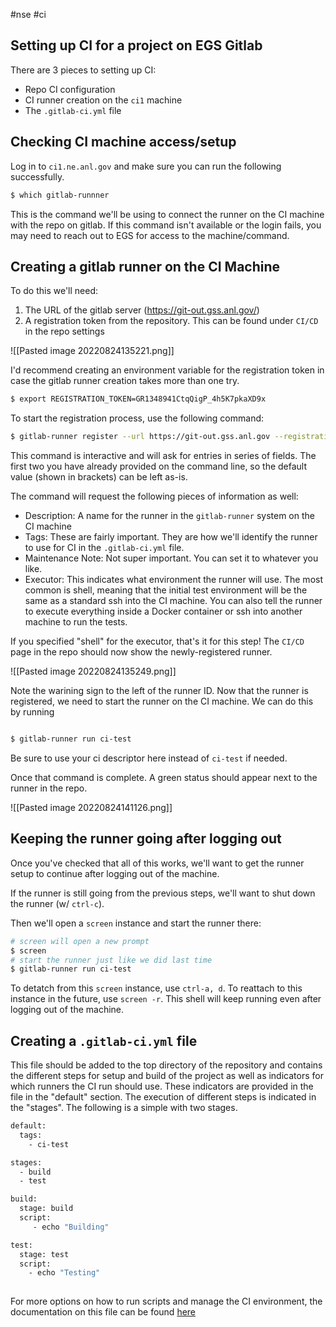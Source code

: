 #nse #ci

## Setting up CI for a project on EGS Gitlab

There are 3 pieces to setting up CI:
  - Repo CI configuration
  - CI runner creation on the `ci1` machine
  - The `.gitlab-ci.yml` file

## Checking CI machine access/setup

Log in to `ci1.ne.anl.gov` and make sure you can run the following successfully.

```bash
$ which gitlab-runnner
```

This is the command we'll be using to connect the runner on the CI machine with the repo on gitlab. If this command isn't available or the login fails, you may need to reach out to EGS for access to the machine/command.

## Creating a gitlab runner on the CI Machine

To do this we'll need:

1. The URL of the gitlab server (https://git-out.gss.anl.gov/)
2. A registration token from the repository. This can be found under `CI/CD` in the repo settings

![[Pasted image 20220824135221.png]]

I'd recommend creating an environment variable for the registration token in case the gitlab runner creation takes more than one try.

```bash
$ export REGISTRATION_TOKEN=GR1348941CtqQigP_4h5K7pkaXD9x
```

To start the registration process, use the following command:

```bash
$ gitlab-runner register --url https://git-out.gss.anl.gov --registration-token $REGISTRATION_TOKEN
```

This command is interactive and will ask for entries in series of fields. The first two you have already provided on the command line, so the default value (shown in brackets) can be left as-is.

The command will request the following pieces of information as well:
- Description: A name for the runner in the `gitlab-runner` system on the CI machine
- Tags: These are fairly important. They are how we'll identify the runner to use for CI in the `.gitlab-ci.yml` file.
- Maintenance Note: Not super important. You can set it to whatever you like.
- Executor: This indicates what environment the runner will use. The most common is shell, meaning that the initial test environment will be the same as a standard ssh into the CI machine. You can also tell the runner to execute everything inside a Docker container or ssh into another machine to run the tests.

If you specified "shell" for the executor, that's it for this step! The `CI/CD` page in the repo should now show the newly-registered runner.

![[Pasted image 20220824135249.png]]

Note the warining sign to the left of the runner ID. Now that the runner is registered, we need to start the runner on the CI machine. We can do this by running

```bash

$ gitlab-runner run ci-test
```

Be sure to use your ci descriptor here instead of `ci-test` if needed. 

Once that command is complete. A green status should appear next to the runner in the repo.

![[Pasted image 20220824141126.png]]


## Keeping the runner going after logging out

Once you've checked that all of this works, we'll want to get the runner setup to continue after logging out of the machine.

If the runner is still going from the previous steps, we'll want to shut down the runner (w/ `ctrl-c`).

Then we'll open a `screen` instance and start the runner there:

```bash
# screen will open a new prompt
$ screen
# start the runner just like we did last time
$ gitlab-runner run ci-test
```

To detatch from this `screen` instance, use `ctrl-a, d`. To reattach to this instance in the future, use `screen -r`. This shell will keep running even after logging out of the machine.

## Creating a `.gitlab-ci.yml` file

This file should be added to the top directory of the repository and contains the different steps for setup and build of the project as well as indicators for which runners the CI run should use. These indicators are provided in the file in the "default" section. The execution of different steps is indicated in the "stages". The following is a simple with two stages.

```sh
default:
  tags:
    - ci-test

stages:
  - build
  - test

build:
  stage: build
  script:
	 - echo "Building"

test:
  stage: test
  script:
    - echo "Testing"
    
```
For more options on how to run scripts and manage the CI environment, the documentation on this file can be found [here](https://docs.gitlab.com/ee/ci/yaml/gitlab_ci_yaml.html)

